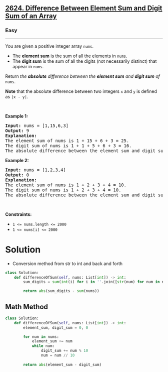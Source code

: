 <h2><a href="https://leetcode.com/problems/difference-between-element-sum-and-digit-sum-of-an-array">2624. Difference Between Element Sum and Digit Sum of an Array</a></h2><h3>Easy</h3><hr><p>You are given a positive integer array <code>nums</code>.</p>

<ul>
	<li>The <strong>element sum</strong> is the sum of all the elements in <code>nums</code>.</li>
	<li>The <strong>digit sum</strong> is the sum of all the digits (not necessarily distinct) that appear in <code>nums</code>.</li>
</ul>

<p>Return <em>the <strong>absolute</strong> difference between the <strong>element sum</strong> and <strong>digit sum</strong> of </em><code>nums</code>.</p>

<p><strong>Note</strong> that the absolute difference between two integers <code>x</code> and <code>y</code> is defined as <code>|x - y|</code>.</p>

<p>&nbsp;</p>
<p><strong class="example">Example 1:</strong></p>

<pre>
<strong>Input:</strong> nums = [1,15,6,3]
<strong>Output:</strong> 9
<strong>Explanation:</strong> 
The element sum of nums is 1 + 15 + 6 + 3 = 25.
The digit sum of nums is 1 + 1 + 5 + 6 + 3 = 16.
The absolute difference between the element sum and digit sum is |25 - 16| = 9.
</pre>

<p><strong class="example">Example 2:</strong></p>

<pre>
<strong>Input:</strong> nums = [1,2,3,4]
<strong>Output:</strong> 0
<strong>Explanation:</strong>
The element sum of nums is 1 + 2 + 3 + 4 = 10.
The digit sum of nums is 1 + 2 + 3 + 4 = 10.
The absolute difference between the element sum and digit sum is |10 - 10| = 0.
</pre>

<p>&nbsp;</p>
<p><strong>Constraints:</strong></p>

<ul>
	<li><code>1 &lt;= nums.length &lt;= 2000</code></li>
	<li><code>1 &lt;= nums[i] &lt;= 2000</code></li>
</ul>

# Solution

* Conversion method from str to int and back and forth
```python
class Solution:
    def differenceOfSum(self, nums: List[int]) -> int:
        sum_digits = sum(int(i) for i in ''.join([str(num) for num in nums]))

        return abs(sum_digits - sum(nums))
```

## Math Method 
```python
class Solution:
    def differenceOfSum(self, nums: List[int]) -> int:
        element_sum, digit_sum = 0, 0

        for num in nums:
            element_sum += num 
            while num:
                digit_sum += num % 10 
                num = num // 10
                
        return abs(element_sum - digit_sum)
```
